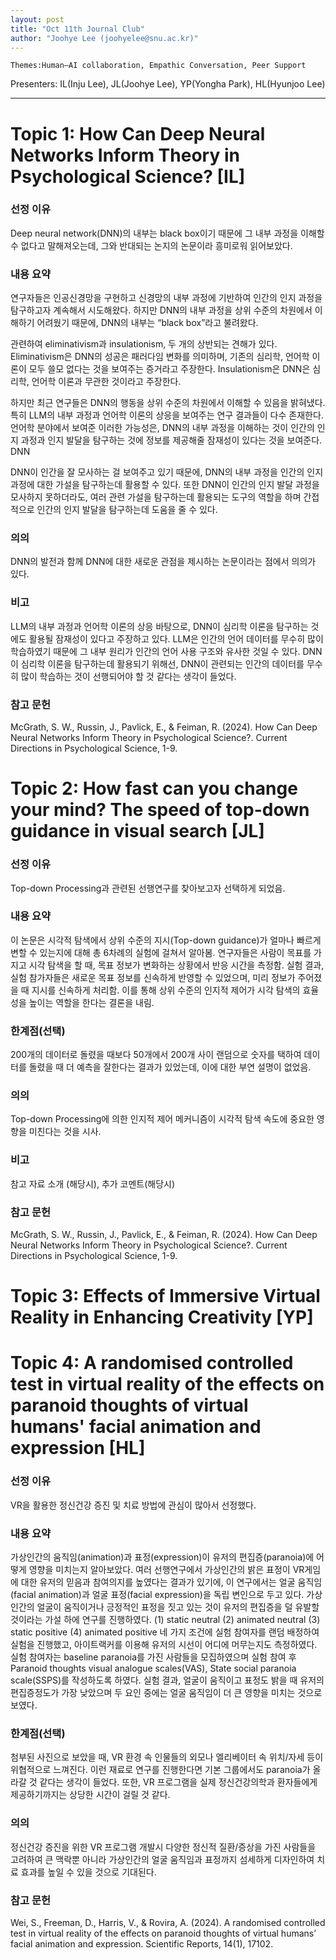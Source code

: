 ```yaml
---
layout: post
title: "Oct 11th Journal Club"
author: "Joohye Lee (joohyelee@snu.ac.kr)"
---
```


    Themes:Human–AI collaboration, Empathic Conversation, Peer Support

Presenters: IL(Inju Lee), JL(Joohye Lee), YP(Yongha Park), HL(Hyunjoo Lee) <br>

-----------------


# Topic 1: How Can Deep Neural Networks Inform Theory in Psychological Science? [IL]

### **선정 이유**

Deep neural network(DNN)의 내부는 black box이기 때문에 그 내부 과정을 이해할 수 없다고 말해져오는데, 그와 반대되는 논지의 논문이라 흥미로워 읽어보았다.

### **내용 요약**

연구자들은 인공신경망을 구현하고 신경망의 내부 과정에 기반하여 인간의 인지 과정을 탐구하고자 계속해서 시도해왔다. 하지만 DNN의 내부 과정을 상위 수준의 차원에서 이해하기 어려웠기 때문에, DNN의 내부는 “black box”라고 불려왔다. 

관련하여 eliminativism과 insulationism, 두 개의 상반되는 견해가 있다. Eliminativism은 DNN의 성공은 패러다임 변화를 의미하며, 기존의 심리학, 언어학 이론이 모두 쓸모 없다는 것을 보여주는 증거라고 주장한다. Insulationism은 DNN은 심리학, 언어학 이론과 무관한 것이라고 주장한다. 

하지만 최근 연구들은 DNN의 행동을 상위 수준의 차원에서 이해할 수 있음을 밝혀냈다. 특히 LLM의 내부 과정과 언어학 이론의 상응을 보여주는 연구 결과들이 다수 존재한다. 언어학 분야에서 보여준 이러한 가능성은, DNN의 내부 과정을 이해하는 것이 인간의 인지 과정과 인지 발달을 탐구하는 것에 정보를 제공해줄 잠재성이 있다는 것을 보여준다. DNN

DNN이 인간을 잘 모사하는 걸 보여주고 있기 때문에, DNN의 내부 과정을 인간의 인지 과정에 대한 가설을 탐구하는데 활용할 수 있다. 또한 DNN이 인간의 인지 발달 과정을 모사하지 못하더라도, 여러 관련 가설을 탐구하는데 활용되는 도구의 역할을 하며 간접적으로 인간의 인지 발달을 탐구하는데 도움을 줄 수 있다. 

### **의의**

DNN의 발전과 함께 DNN에 대한 새로운 관점을 제시하는 논문이라는 점에서 의의가 있다. 

### **비고**

LLM의 내부 과정과 언어학 이론의 상응 바탕으로, DNN이 심리학 이론을 탐구하는 것에도 활용될 잠재성이 있다고 주장하고 있다. LLM은 인간의 언어 데이터를 무수히 많이 학습하였기 때문에 그 내부 원리가 인간의 언어 사용 구조와 유사한 것일 수 있다. DNN이 심리학 이론을 탐구하는데 활용되기 위해선, DNN이 관련되는 인간의 데이터를 무수히 많이 학습하는 것이 선행되어야 할 것 같다는 생각이 들었다. 

### **참고 문헌**

McGrath, S. W., Russin, J., Pavlick, E., & Feiman, R. (2024). How Can Deep Neural Networks Inform Theory in Psychological Science?. Current Directions in Psychological Science, 1-9.

# Topic 2: How fast can you change your mind? The speed of top-down guidance in visual search [JL]

### **선정 이유**

Top-down Processing과 관련된 선행연구를 찾아보고자 선택하게 되었음.

### **내용 요약**

이 논문은 시각적 탐색에서 상위 수준의 지시(Top-down guidance)가 얼마나 빠르게 변할 수 있는지에 대해 총 6차례의 실험에 걸쳐서 알아봄. 연구자들은 사람이 목표를 가지고 시각 탐색을 할 때, 목표 정보가 변화하는 상황에서 반응 시간을 측정함. 실험 결과, 실험 참가자들은 새로운 목표 정보를 신속하게 반영할 수 있었으며, 미리 정보가 주어졌을 때 지시를 신속하게 처리함. 이를 통해 상위 수준의 인지적 제어가 시각 탐색의 효율성을 높이는 역할을 한다는 결론을 내림.

### **한계점(선택)**

200개의 데이터로 돌렸을 때보다 50개에서 200개 사이 랜덤으로 숫자를 택하여 데이터를 돌렸을 때 더 예측을 잘한다는 결과가 있었는데, 이에 대한 부연 설명이 없었음.

### **의의**

Top-down Processing에 의한 인지적 제어 메커니즘이 시각적 탐색 속도에 중요한 영향을 미친다는 것을 시사.

### **비고**

참고 자료 소개 (해당시), 추가 코멘트(해당시)

### **참고 문헌**

McGrath, S. W., Russin, J., Pavlick, E., & Feiman, R. (2024). How Can Deep Neural Networks Inform Theory in Psychological Science?. Current Directions in Psychological Science, 1-9.

# Topic 3: Effects of Immersive Virtual Reality in Enhancing Creativity [YP]

# Topic 4: A randomised controlled test in virtual reality of the effects on paranoid thoughts of virtual humans' facial animation and expression [HL]

### **선정 이유**

VR을 활용한 정신건강 증진 및 치료 방법에 관심이 많아서 선정했다.

### **내용 요약**

가상인간의 움직임(animation)과 표정(expression)이 유저의 편집증(paranoia)에 어떻게 영향을 미치는지 알아보았다. 여러 선행연구에서 가상인간의 밝은 표정이 VR게임에 대한 유저의 믿음과 참여의지를 높였다는 결과가 있기에, 이 연구에서는 얼굴 움직임(facial animation)과 얼굴 표정(facial expression)을 독립 변인으로 두고 있다. 가상인간의 얼굴이 움직이거나 긍정적인 표정을 짓고 있는 것이 유저의 편집증을 덜 유발할 것이라는 가설 하에 연구를 진행하였다. (1) static neutral (2) animated neutral (3) static positive (4) animated positive 네 가지 조건에 실험 참여자를 랜덤 배정하여 실험을 진행했고, 아이트랙커를 이용해 유저의 시선이 어디에 머무는지도 측정하였다. 실험 참여자는 baseline paranoia를 가진 사람들을 모집하였으며 실험 참여 후 Paranoid thoughts visual analogue scales(VAS), State social paranoia scale(SSPS)를 작성하도록 하였다. 실험 결과, 얼굴이 움직이고 표정도 밝을 때 유저의 편집증정도가 가장 낮았으며 두 요인 중에는 얼굴 움직임이 더 큰 영향을 미치는 것으로 보였다.

### **한계점(선택)**

첨부된 사진으로 보았을 때,  VR 환경 속 인물들의 외모나 엘리베이터 속 위치/자세 등이 위협적으로 느껴진다. 이런 재료로 연구를 진행한다면 기본 그룹에서도 paranoia가 올라갈 것 같다는 생각이 들었다. 또한, VR 프로그램을 실제 정신건강의학과 환자들에게 제공하기까지는 상당한 시간이 걸릴 것 같다.

### **의의**

정신건강 증진을 위한 VR 프로그램 개발시 다양한 정신적 질환/증상을 가진 사람들을 고려하여 큰 맥락뿐 아니라 가상인간의 얼굴 움직임과 표정까지 섬세하게 디자인하여 치료 효과를 높일 수 있을 것으로 기대된다.

### **참고 문헌**

Wei, S., Freeman, D., Harris, V., & Rovira, A. (2024). A randomised controlled test in virtual reality of the effects on paranoid thoughts of virtual humans’ facial animation and expression. Scientific Reports, 14(1), 17102.








